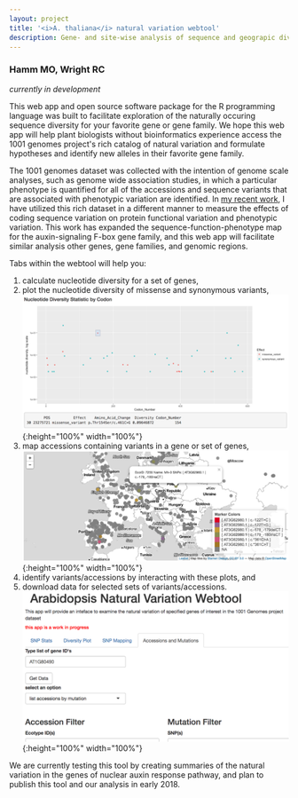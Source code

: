 ```yaml
---
layout: project
title: '<i>A. thaliana</i> natural variation webtool'
description: Gene- and site-wise analysis of sequence and geograpic diversity based on the 1001 genomes dataset
---
```


### Hamm MO, Wright RC  

_currently in development_

This web app and open source software package for the R programming language was built to facilitate exploration of the naturally occuring sequence diversity for your favorite gene or gene family. We hope this web app will help plant biologists without bioinformatics experience access the 1001 genomes project's rich catalog of natural variation and formulate hypotheses and identify new alleles in their favorite gene family.

The 1001 genomes dataset was collected with the intention of genome scale analyses, such as genome wide association studies, in which a particular phenotype is quantified for all of the accessions and sequence variants that are associated with phenotypic variation are identified. In [my recent work](https://dx.doi.org/10.1534/genetics.117.300092), I have utilized this rich dataset in a different manner to measure the effects of coding sequence variation on protein functional variation and phenotypic variation. This work has expanded the sequence-function-phenotype map for the auxin-signaling F-box gene family, and this web app will facilitate similar analysis other genes, gene families, and genomic regions.

Tabs within the webtool will help you: 
1. calculate nucleotide diversity for a set of genes,
2. plot the nucleotide diversity of missense and synonymous variants,  
![a screenshot of the Diversity Plot tab showing data for TIR1](/software/divPlot.png){:height="100%" width="100%"}   
3. map accessions containing variants in a gene or set of genes,
![a screenshot of the Map tab showing a selection of TIR1 variants](/software/map.png){:height="100%" width="100%"}   
4. identify variants/accessions by interacting with these plots, and 
5. download data for selected sets of variants/accessions.
![a screenshot of the full app, focused on the Accessions and Mutations tab](/software/app.png){:height="100%" width="100%"}

We are currently testing this tool by creating summaries of the natural variation in the genes of nuclear auxin response pathway, and plan to publish this tool and our analysis in early 2018. 


